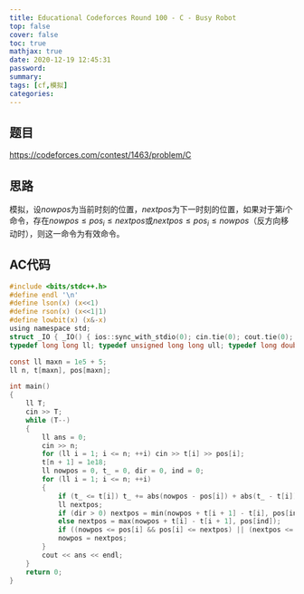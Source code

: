 ```yaml
---
title: Educational Codeforces Round 100 - C - Busy Robot
top: false
cover: false
toc: true
mathjax: true
date: 2020-12-19 12:45:31
password:
summary:
tags: [cf,模拟]
categories:
---
```


## 题目
<!--more-->
https://codeforces.com/contest/1463/problem/C

## 思路
模拟，设$nowpos$为当前时刻的位置，$nextpos$为下一时刻的位置，如果对于第$i$个命令，存在$nowpos\leq pos_i\leq nextpos$或$nextpos\leq pos_i\leq nowpos$（反方向移动时），则这一命令为有效命令。

## AC代码
```c
#include <bits/stdc++.h>
#define endl '\n'
#define lson(x) (x<<1)
#define rson(x) (x<<1|1)
#define lowbit(x) (x&-x)
using namespace std;
struct _IO { _IO() { ios::sync_with_stdio(0); cin.tie(0); cout.tie(0); } }_io;
typedef long long ll; typedef unsigned long long ull; typedef long double ld; typedef pair<ll, ll> pll;

const ll maxn = 1e5 + 5;
ll n, t[maxn], pos[maxn];

int main()
{
    ll T;
    cin >> T;
    while (T--)
    {
        ll ans = 0;
        cin >> n;
        for (ll i = 1; i <= n; ++i) cin >> t[i] >> pos[i];
        t[n + 1] = 1e18;
        ll nowpos = 0, t_ = 0, dir = 0, ind = 0;
        for (ll i = 1; i <= n; ++i)
        {
            if (t_ <= t[i]) t_ += abs(nowpos - pos[i]) + abs(t_ - t[i]), dir = pos[i] - nowpos, ind = i;
            ll nextpos;
            if (dir > 0) nextpos = min(nowpos + t[i + 1] - t[i], pos[ind]);
            else nextpos = max(nowpos + t[i] - t[i + 1], pos[ind]);
            if ((nowpos <= pos[i] && pos[i] <= nextpos) || (nextpos <= pos[i] && pos[i] <= nowpos)) ++ans;
            nowpos = nextpos;
        }
        cout << ans << endl;
    }
    return 0;
}
```